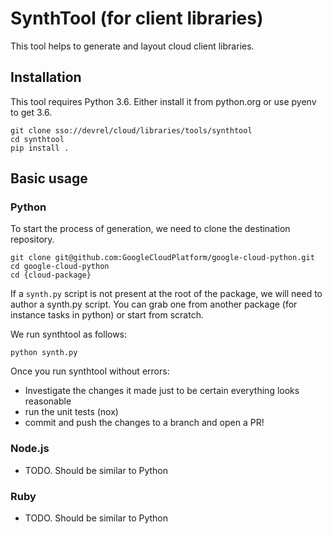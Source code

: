 # SynthTool (for client libraries)

This tool helps to generate and layout cloud client libraries. 

## Installation

This tool requires Python 3.6. Either install it from python.org or use
pyenv to get 3.6.


```
git clone sso://devrel/cloud/libraries/tools/synthtool
cd synthtool
pip install .
```

## Basic usage

### Python

To start the process of generation, we need to clone the destination repository.

```
git clone git@github.com:GoogleCloudPlatform/google-cloud-python.git
cd google-cloud-python
cd {cloud-package}
```

If a `synth.py` script is not present at the root of the package, we will need
to author a synth.py script. You can grab one from another package 
(for instance tasks in python) or start from scratch.

We run synthtool as follows:
```
python synth.py
```

Once you run synthtool without errors:
- Investigate the changes it made just to be certain everything looks reasonable
- run the unit tests (nox)
- commit and push the changes to a branch and open a PR!

### Node.js
- TODO. Should be similar to Python

### Ruby
- TODO. Should be similar to Python
